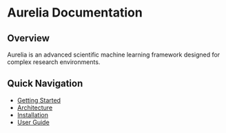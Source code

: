 # Aurelia Documentation

## Overview
Aurelia is an advanced scientific machine learning framework designed for complex research environments.

## Quick Navigation
- [Getting Started](getting_started.md)
- [Architecture](architecture.md)
- [Installation](installation.md)
- [User Guide](user_guide.md)